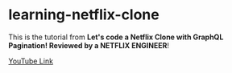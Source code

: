 # learning-netflix-clone

This is the tutorial from **Let's code a Netflix Clone with GraphQL Pagination! Reviewed by a NETFLIX ENGINEER**!

[YouTube Link](https://www.youtube.com/watch?v=g8COh40v2jU)
